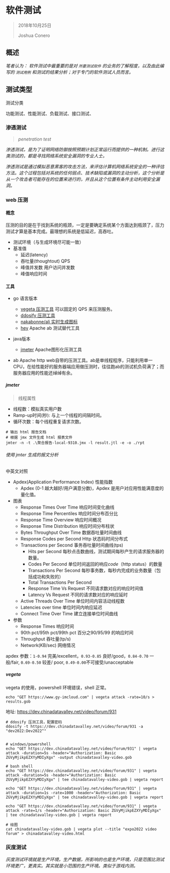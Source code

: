 # 软件测试

> 2018年10月25日
>
> Joshua Conero





## 概述

*笔者认为： 软件测试中最重要的是对 `所要测试软件` 的业务的了解程度，以及由此编写的 `测试用例` 和测试的结果分析；对于专门的软件测试人员而言。*





## 测试类型

测试分类

功能测试、性能测试、负载测试、接口测试、



### 渗透测试

> *penetration test*

*渗透测试，是为了证明网络防御按照预期计划正常运行而提供的一种机制。进行这类测试的，都是寻找网络系统安全漏洞的专业人士。*

*渗透测试是通过模拟恶意黑客的攻击方法，来评估计算机网络系统安全的一种评估方法。这个过程包括对系统的任何弱点、技术缺陷或漏洞的主动分析，这个分析是从一个攻击者可能存在的位置来进行的，并且从这个位置有条件主动利用安全漏洞。*



### web 压测

#### 概念

压测的目的是在于找到系统的瓶颈，一定是要确定系统某个方面达到瓶颈了，压力测试才算是基本完成。最理想的系统是低延迟，高吞吐。

- 测试环境（与生成环境尽可能一致）
- 基准值
  - 延迟(latency)
  - 吞吐量(thoughtout)            QPS
  - 峰值并发数                                   用户访问并发数
  - 峰值响应时间



#### 工具

- go 语言版本
  - [vegeta 压测工具](https://github.com/tsenart/vegeta)    可以固定的 QPS 来压测服务。
  - [ddosify 压测工具](https://github.com/ddosify/ddosify)
  - [nakabonne/ali 实时生成图标](https://github.com/nakabonne/ali)
  - [hey](https://github.com/rakyll/hey)   Apache ab 测试替代工具
  
- java版本
  - [jmeter](https://github.com/apache/jmeter) Apache图形化压测工具
  
- ab     Apache http web自带的压测工具。ab是单线程程序，只能利用单一CPU，在给性能好的服务器端应用做压测时，往往跑ab的测试机负荷满了；而服务器应用的性能还绰绰有余。

  

##### jmeter

> 线程属性

- 线程数：模拟真实用户数
- Ramp-up时间(秒): 与上一个线程的间隔时间。
- 循环次数：每个线程重复请求次数。



```shell
# 输出 html 报告文档
# 根据 jmx 文件生成 html 报表文件
jmter -n -t .\聚合报告-local-9310.jmx -l result.jtl -e -o ./rpt
```





###### 使用 jmter 生成的报文分析

中英文对照

- Apdex(Application Performance Index)          性能指数
  - Apdex   (0-1  越大越好/用户满意分数)，Apdex 是用户对应用性能满意度的量化值。
- 图表
  - Response Times Over Time          响应时间变化曲线
  - Response Time Percentiles           响应时间分布百分比
  - Response Time Overview              响应时间概况
  - Response Time Distribution          响应时间分布柱状
  - Bytes Throughput Over Time       数据吞吐量时间曲线
  - Response Codes per Second        Http 状态码时间分布式
  - Transactions per Second               事务吞吐量时间曲线(tps)
    - Hits per Second                       每秒点击数曲线，测试期间每秒产生的请求服务器的数量。
    - Codes Per Second                   单位时间返回的响应*code*（http status）的数量
    - Transactions Per Second       每秒事务数，每秒内完成的业务数量（包括成功和失败的）
    - Total Transactions Per Second  
    - Response Time Vs Request    不同请求数对应的响应时间值
    - Latency Vs Request                  不同的请求数对应的响应延时
  - Active Threads Over Time             单位时间内容活动线程数
  - Latencies over time                        单位时间内响应延迟
  - Connect Time Over Time               建立连接单位时间曲线
- 参数
  - Response Times                             响应时间
  - 90th pct/95th pct/99th pct           百分之90/95/99 的响应时间
  - Throughput                                    吞吐量(tp/s)
  - Network(KB/sec)                            网络情况



apdex 参数：`1-0.94`   完美/excellent，`0.93-0.85` 良好/good，`0.84-0.70`  一般/fair, `0.69-0.50` 较差/ poor, `0.49-0.00`不可接受/unacceptable









##### vegeta

vegeta 的使用，powershell 环境错误，shell 正常。

```shell
echo "GET https://www.gy-imcloud.com" | vegeta attack -rate=10/s > results.gob
```



地址: https://dev.chinadatavalley.net/video/forum/931

```shell
# ddosify 压测工具，配置密码
ddosify -t https://dev.chinadatavalley.net/video/forum/931 -a "dev2022:Dev2022^"


# windows/powershell
echo "GET https://dev.chinadatavalley.net/video/forum/931" | vegeta attack -duration=5s -header="Authorization: Basic ZGVyMjikpEZXYyMDIyXgx" -output chinadatavalley-video.gob

# bash shell
echo "GET https://dev.chinadatavalley.net/video/forum/931" | vegeta attack -duration=5s -header="Authorization: Basic ZGVyMjikpEZXYyMDIyXgx" | tee chinadatavalley-video.gob | vegeta report

echo "GET https://dev.chinadatavalley.net/video/forum/931" | vegeta attack -duration=1s -rate=1000 -header="Authorization: Basic ZGVyMjikpEZXYyMDIyXgx" | tee chinadatavalley-video.gob | vegeta report

echo "GET https://dev.chinadatavalley.net/video/forum/931" | vegeta attack -rate=1/s -header="Authorization: Basic ZGVyMjikpEZXYyMDIyXgx" | tee chinadatavalley-video.gob | vegeta report

# 绘图
cat chinadatavalley-video.gob | vegeta plot --title "expo2022 video forum" > chinadatavalley-video.html
```





### 灰度测试

*灰度测试环境就是生产环境，生产数据，所影响的也是生产环境，只是范围比测试环境更广，更真实。其实就是小范围的生产环境。类似于游戏内测。*
